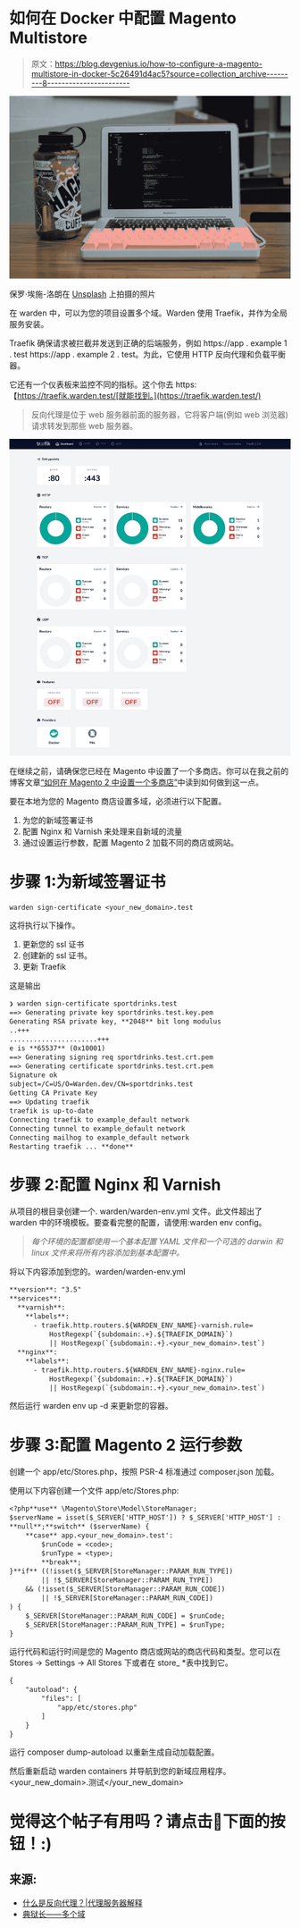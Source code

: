 # 如何在 Docker 中配置 Magento Multistore

> 原文：<https://blog.devgenius.io/how-to-configure-a-magento-multistore-in-docker-5c26491d4ac5?source=collection_archive---------8----------------------->

![](img/afe7cb1fafb7a30402f1ffcd04e9f5e5.png)

保罗·埃施-洛朗在 [Unsplash](https://unsplash.com/s/photos/programming?utm_source=unsplash&utm_medium=referral&utm_content=creditCopyText) 上拍摄的照片

在 warden 中，可以为您的项目设置多个域。Warden 使用 Traefik，并作为全局服务安装。

Traefik 确保请求被拦截并发送到正确的后端服务，例如 https://app . example 1 . test https://app . example 2 . test。为此，它使用 HTTP 反向代理和负载平衡器。

它还有一个仪表板来监控不同的指标。这个你去 https:【https://traefik.warden.test/[就能找到。](https://traefik.warden.test/)

> 反向代理是位于 web 服务器前面的服务器，它将客户端(例如 web 浏览器)请求转发到那些 web 服务器。

![](img/3a7c121e482f2f72c6ffcd9a02f5d69e.png)

在继续之前，请确保您已经在 Magento 中设置了一个多商店。你可以在我之前的博客文章[“如何在 Magento 2 中设置一个多商店”](https://rickdaalhuizen.com/posts/how-to-create-a-multi-store-in-magento/)中读到如何做到这一点。

要在本地为您的 Magento 商店设置多域，必须进行以下配置。

1.  为您的新域签署证书
2.  配置 Nginx 和 Varnish 来处理来自新域的流量
3.  通过设置运行参数，配置 Magento 2 加载不同的商店或网站。

# 步骤 1:为新域签署证书

```
warden sign-certificate <your_new_domain>.test
```

这将执行以下操作。

1.  更新您的 ssl 证书
2.  创建新的 ssl 证书。
3.  更新 Traefik

这是输出

```
❯ warden sign-certificate sportdrinks.test
==> Generating private key sportdrinks.test.key.pem
Generating RSA private key, **2048** bit long modulus
..+++
......................+++
e is **65537** (0x10001)
==> Generating signing req sportdrinks.test.crt.pem
==> Generating certificate sportdrinks.test.crt.pem
Signature ok
subject=/C=US/O=Warden.dev/CN=sportdrinks.test
Getting CA Private Key
==> Updating traefik
traefik is up-to-date
Connecting traefik to example_default network
Connecting tunnel to example_default network
Connecting mailhog to example_default network
Restarting traefik ... **done**
```

# 步骤 2:配置 Nginx 和 Varnish

从项目的根目录创建一个. warden/warden-env.yml 文件。此文件超出了 warden 中的环境模板。要查看完整的配置，请使用:warden env config。

> *每个环境的配置都使用一个基本配置 YAML 文件和一个可选的 darwin 和 linux 文件来将所有内容添加到基本配置中。*

将以下内容添加到您的。warden/warden-env.yml

```
**version**: "3.5"
**services**:
  **varnish**:
    **labels**:
      - traefik.http.routers.${WARDEN_ENV_NAME}-varnish.rule=
          HostRegexp(`{subdomain:.+}.${TRAEFIK_DOMAIN}`)
          || HostRegexp(`{subdomain:.+}.<your_new_domain>.test`)
  **nginx**:
    **labels**:
      - traefik.http.routers.${WARDEN_ENV_NAME}-nginx.rule=
          HostRegexp(`{subdomain:.+}.${TRAEFIK_DOMAIN}`)
          || HostRegexp(`{subdomain:.+}.<your_new_domain>.test`)
```

然后运行 warden env up -d 来更新您的容器。

# 步骤 3:配置 Magento 2 运行参数

创建一个 app/etc/Stores.php，按照 PSR-4 标准通过 composer.json 加载。

使用以下内容创建一个文件 app/etc/Stores.php:

```
<?php**use** \Magento\Store\Model\StoreManager;
$serverName = isset($_SERVER['HTTP_HOST']) ? $_SERVER['HTTP_HOST'] : **null**;**switch** ($serverName) {
    **case** app.<your_new_domain>.test':
        $runCode = <code>;
        $runType = <type>;
        **break**;
}**if** ((!isset($_SERVER[StoreManager::PARAM_RUN_TYPE])
        || !$_SERVER[StoreManager::PARAM_RUN_TYPE])
    && (!isset($_SERVER[StoreManager::PARAM_RUN_CODE])
        || !$_SERVER[StoreManager::PARAM_RUN_CODE])
) {
    $_SERVER[StoreManager::PARAM_RUN_CODE] = $runCode;
    $_SERVER[StoreManager::PARAM_RUN_TYPE] = $runType;
}
```

运行代码和运行时间是您的 Magento 商店或网站的商店代码和类型。您可以在 Stores -> Settings -> All Stores 下或者在 store_ *表中找到它。

```
{
    "autoload": {
        "files": [
            "app/etc/stores.php"
        ]
    }
}
```

运行 composer dump-autoload 以重新生成自动加载配置。

然后重新启动 warden containers 并导航到您的新域应用程序。<your_new_domain>.测试</your_new_domain>

# 觉得这个帖子有用吗？请点击👏下面的按钮！:)

## 来源:

*   [什么是反向代理？|代理服务器解释](https://www.cloudflare.com/learning/cdn/glossary/reverse-proxy/)
*   [典狱长——多个域](https://docs.warden.dev/configuration/multipledomains.html)